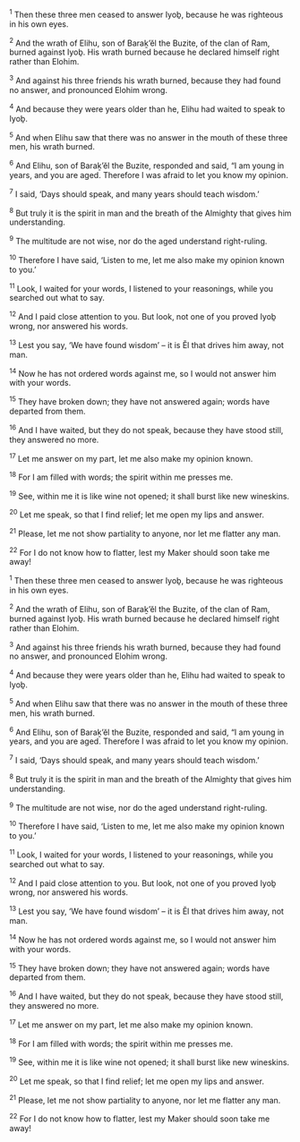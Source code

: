 <sup>1</sup> Then these three men ceased to answer Iyoḇ, because he was righteous in his own eyes.

<sup>2</sup> And the wrath of Elihu, son of Baraḵ’ĕl the Buzite, of the clan of Ram, burned against Iyoḇ. His wrath burned because he declared himself right rather than Elohim.

<sup>3</sup> And against his three friends his wrath burned, because they had found no answer, and pronounced Elohim wrong.

<sup>4</sup> And because they were years older than he, Elihu had waited to speak to Iyoḇ.

<sup>5</sup> And when Elihu saw that there was no answer in the mouth of these three men, his wrath burned.

<sup>6</sup> And Elihu, son of Baraḵ’ĕl the Buzite, responded and said, “I am young in years, and you are aged. Therefore I was afraid to let you know my opinion.

<sup>7</sup> I said, ‘Days should speak, and many years should teach wisdom.’

<sup>8</sup> But truly it is the spirit in man and the breath of the Almighty that gives him understanding.

<sup>9</sup> The multitude are not wise, nor do the aged understand right-ruling.

<sup>10</sup> Therefore I have said, ‘Listen to me, let me also make my opinion known to you.’

<sup>11</sup> Look, I waited for your words, I listened to your reasonings, while you searched out what to say.

<sup>12</sup> And I paid close attention to you. But look, not one of you proved Iyoḇ wrong, nor answered his words.

<sup>13</sup> Lest you say, ‘We have found wisdom’ – it is Ĕl that drives him away, not man.

<sup>14</sup> Now he has not ordered words against me, so I would not answer him with your words.

<sup>15</sup> They have broken down; they have not answered again; words have departed from them.

<sup>16</sup> And I have waited, but they do not speak, because they have stood still, they answered no more.

<sup>17</sup> Let me answer on my part, let me also make my opinion known.

<sup>18</sup> For I am filled with words; the spirit within me presses me.

<sup>19</sup> See, within me it is like wine not opened; it shall burst like new wineskins.

<sup>20</sup> Let me speak, so that I find relief; let me open my lips and answer.

<sup>21</sup> Please, let me not show partiality to anyone, nor let me flatter any man.

<sup>22</sup> For I do not know how to flatter, lest my Maker should soon take me away!

<sup>1</sup> Then these three men ceased to answer Iyoḇ, because he was righteous in his own eyes.

<sup>2</sup> And the wrath of Elihu, son of Baraḵ’ĕl the Buzite, of the clan of Ram, burned against Iyoḇ. His wrath burned because he declared himself right rather than Elohim.

<sup>3</sup> And against his three friends his wrath burned, because they had found no answer, and pronounced Elohim wrong.

<sup>4</sup> And because they were years older than he, Elihu had waited to speak to Iyoḇ.

<sup>5</sup> And when Elihu saw that there was no answer in the mouth of these three men, his wrath burned.

<sup>6</sup> And Elihu, son of Baraḵ’ĕl the Buzite, responded and said, “I am young in years, and you are aged. Therefore I was afraid to let you know my opinion.

<sup>7</sup> I said, ‘Days should speak, and many years should teach wisdom.’

<sup>8</sup> But truly it is the spirit in man and the breath of the Almighty that gives him understanding.

<sup>9</sup> The multitude are not wise, nor do the aged understand right-ruling.

<sup>10</sup> Therefore I have said, ‘Listen to me, let me also make my opinion known to you.’

<sup>11</sup> Look, I waited for your words, I listened to your reasonings, while you searched out what to say.

<sup>12</sup> And I paid close attention to you. But look, not one of you proved Iyoḇ wrong, nor answered his words.

<sup>13</sup> Lest you say, ‘We have found wisdom’ – it is Ĕl that drives him away, not man.

<sup>14</sup> Now he has not ordered words against me, so I would not answer him with your words.

<sup>15</sup> They have broken down; they have not answered again; words have departed from them.

<sup>16</sup> And I have waited, but they do not speak, because they have stood still, they answered no more.

<sup>17</sup> Let me answer on my part, let me also make my opinion known.

<sup>18</sup> For I am filled with words; the spirit within me presses me.

<sup>19</sup> See, within me it is like wine not opened; it shall burst like new wineskins.

<sup>20</sup> Let me speak, so that I find relief; let me open my lips and answer.

<sup>21</sup> Please, let me not show partiality to anyone, nor let me flatter any man.

<sup>22</sup> For I do not know how to flatter, lest my Maker should soon take me away!

